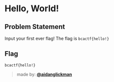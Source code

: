 # Hello, World!

## Problem Statement
Input your first ever flag! The flag is `bcactf{hello!}`

## Flag
`bcactf{hello!}`

> made by: [**@aidanglickman**](https://github.com/aidanglickman)